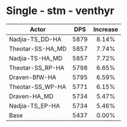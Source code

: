# Single - stm - venthyr
| Actor | DPS | Increase |
|---|:---:|:---:|
|Nadjia-TS_DD-HA|5879|8.14%|
|Theotar-SS-HA_MD|5857|7.74%|
|Nadjia-TS-HA_MD|5857|7.72%|
|Theotar-SS_RP-HA|5798|6.65%|
|Draven-BfW-HA|5795|6.59%|
|Theotar-SS_WP-HA|5771|6.15%|
|Draven-HA_MD|5734|5.47%|
|Nadjia-TS_EP-HA|5734|5.46%|
|Base|5437|0.00%|
